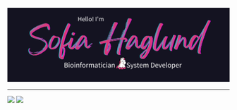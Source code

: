 <a href="https://www.sofiahag.com"><img src="https://raw.githubusercontent.com/sofiahag/sofiahag/main/images/banner.png" /></a>

---

<p float="center">
<img src="https://github-readme-stats.vercel.app/api?username=sofiahag&show_icons=true&theme=radical" width="475" />
<img src="https://github-readme-stats.vercel.app/api/top-langs?username=sofiahag&layout=compact&theme=radical" width="360" /> 
</p>
